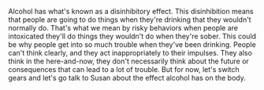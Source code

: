 Alcohol has what's known as a disinhibitory effect. This disinhibition means
that people are going to do things when they're drinking that they wouldn't
normally do. That's what we mean by risky behaviors when people are intoxicated
they'll do things they wouldn't do when they're sober. This could be why people
get into so much trouble when they've been drinking. People can't think
clearly, and they act inappropriately to their impulses. They also think in the
here-and-now, they don't necessarily think about the future or consequences
that can lead to a lot of trouble. But for now, let's switch gears and let's go
talk to Susan about the effect alcohol has on the body.

